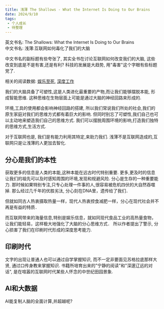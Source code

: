 ```yaml
---
title: 浅薄 The Shallows - What the Internet Is Doing to Our Brains
date: 2024/9/10
tags:
 - 个人成长
 - 待整理
---
```


英文书名: The Shallows: What the Internet Is Doing to Our Brains  
中文书名: 浅薄:互联网如何毒化了我们的大脑

中文书名的副标题有些夸张了, 其实全书在讨论互联网如何改变我们的大脑, 这些改变到底是不是有害,还是有利?
科技的发展是大趋势, 用"毒害"这个字眼有些标题党了.

相关的阅读数据: [娱乐至死](), [深度工作]()

我们的大脑具备了可塑性,这是人类进化最重要的产物,而让我们能够摆脱本能, 形成智能思维.
这种思维在生物层面上可能是通过大脑的神经回路来形成的.

环境,工具的使用都会影响神经回路的搭建, 所以我们常说我们所处的社会,我们的原生家庭对我们的思维方式都有着巨大的影响. 但同时别忘了可塑性,我们自己也可以主动地来塑造我们自己的思维方式. 我们可以摆脱周围环境的影响,打造我们独特的思维方式,生活方式.

对于互联网也是, 我们是有能力利用其特定,来助力我们. 浅薄不是互联网造成的,互联网只是让浅薄的人更加去智化.


## 分心是我们的本性
获取更多的信息是人类的本能,这种本能在远古时代特别重要. 更多,更及时的信息让我们的祖先可以及时感知周围的环境,发现和规避风险. 分心是生存的一种重要能力. 那时候如果特别专注,只专心处理一件事的人,很容易被危机四伏的大自然吞噬掉.
那么经过几千年的优胜劣汰, 分心刻在DNA里，遗传给了我们．

但就如同古人热衷摄取热量一样，现代人热衷控食减肥一样，分心在现代社会并不再是有益的特质．

而互联网带来的海量信息,特别是娱乐信息，就如同现代食品工业的高热量食物，让我们能轻易，这样极大地强化了大脑的分心思维方式．
所以作者提出了警示, 分心损害了我们在印刷时代形成的深度思考能力.

## 印刷时代
文字的出现让普通人也可以通过自学掌握知识, 而不一定非要面见苏格拉底那样大贤, 通过口传身教来掌握知识.
书籍所培育出来的"宁静的阅读"和"深邃辽远的对话", 是在喧嚣的互联网时代某些人怀念的中世纪田园景象.

## AI和大数据
AI能复制人脑的全面计算,并超越呢?









